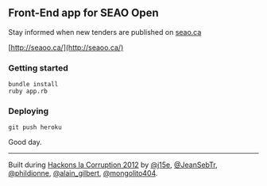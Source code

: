 ## Front-End app for SEAO Open

Stay informed when new tenders are published on [seao.ca](http://seao.ca/)

[http://seaoo.ca/](http://seaoo.ca/)

### Getting started

    bundle install
    ruby app.rb

### Deploying

    git push heroku

Good day.

---

Built during [Hackons la Corruption 2012](http://quebecouvert.org/events/hackonslacorruption/) by [@j15e](https://twitter.com/j15e), [@JeanSebTr](https://twitter.com/JeanSebTr), [@phildionne](https://twitter.com/phildionne), [@alain_gilbert](https://twitter.com/alain_gilbert), [@mongolito404](https://twitter.com/mongolito404).
